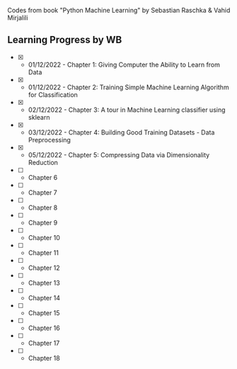 Codes from book "Python Machine Learning" by Sebastian Raschka & Vahid Mirjalili

Learning Progress by WB
-------------------------------

- [X] - 01/12/2022 - Chapter 1: Giving Computer the Ability to Learn from Data<br>
- [X] - 01/12/2022 - Chapter 2: Training Simple Machine Learning Algorithm for Classification<br>
- [X] - 02/12/2022 - Chapter 3: A tour in Machine Learning classifier using sklearn<br>
- [X] - 03/12/2022 - Chapter 4: Building Good Training Datasets - Data Preprocessing<br>
- [X] - 05/12/2022 - Chapter 5: Compressing Data via Dimensionality Reduction<br>
- [ ] - Chapter 6<br>
- [ ] - Chapter 7<br>
- [ ] - Chapter 8<br>
- [ ] - Chapter 9<br>
- [ ] - Chapter 10<br>
- [ ] - Chapter 11<br>
- [ ] - Chapter 12<br>
- [ ] - Chapter 13<br>
- [ ] - Chapter 14<br>
- [ ] - Chapter 15<br>
- [ ] - Chapter 16<br>
- [ ] - Chapter 17<br>
- [ ] - Chapter 18<br>